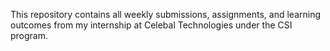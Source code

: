 This repository contains all weekly submissions, assignments, and learning outcomes from my internship at Celebal Technologies under the CSI program.
